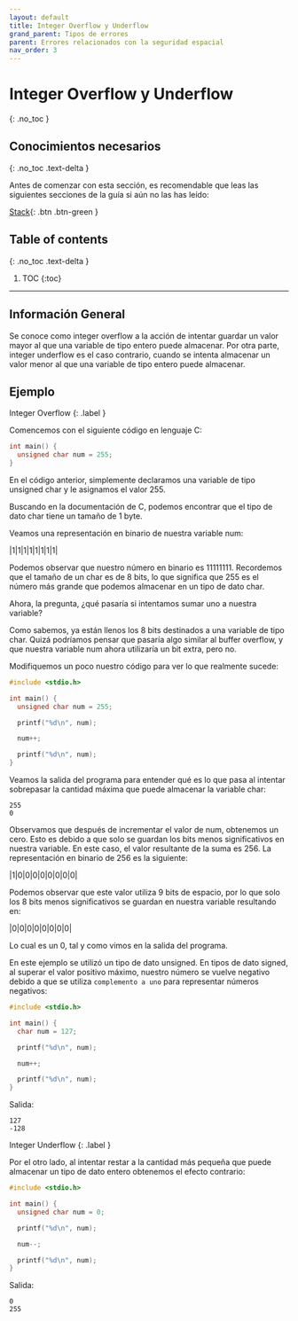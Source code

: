 ```yaml
---
layout: default
title: Integer Overflow y Underflow
grand_parent: Tipos de errores
parent: Errores relacionados con la seguridad espacial
nav_order: 3
---
```


# Integer Overflow y Underflow
{: .no_toc }

## Conocimientos necesarios
{: .no_toc .text-delta }

Antes de comenzar con esta sección, es recomendable que leas las siguientes
secciones de la guía si aún no las has leído:

[Stack](https://khelthal.github.io/conceptos/stack.html){: .btn .btn-green }

## Table of contents
{: .no_toc .text-delta }

1. TOC
{:toc}

---

## Información General

Se conoce como integer overflow a la acción de intentar guardar un valor
mayor al que una variable de tipo entero puede almacenar. Por otra parte,
integer underflow es el caso contrario, cuando se intenta almacenar un
valor menor al que una variable de tipo entero puede almacenar.

## Ejemplo

Integer Overflow
{: .label }

Comencemos con el siguiente código en lenguaje C:

```c
int main() {
  unsigned char num = 255;
}
```

En el código anterior, simplemente declaramos una variable de tipo
unsigned char y le asignamos el valor 255.

Buscando en la documentación de C, podemos encontrar que el tipo de dato
char tiene un tamaño de 1 byte.

Veamos una representación en binario de nuestra variable num:

|1|1|1|1|1|1|1|1|

Podemos observar que nuestro número en binario es 11111111. Recordemos que
el tamaño de un char es de 8 bits, lo que significa que 255 es el número
más grande que podemos almacenar en un tipo de dato char.

Ahora, la pregunta, ¿qué pasaría si intentamos sumar uno a nuestra variable?

Como sabemos, ya están llenos los 8 bits destinados a una variable de tipo
char. Quizá podríamos pensar que pasaría algo similar al buffer overflow, y
que nuestra variable num ahora utilizaría un bit extra, pero no.

Modifiquemos un poco nuestro código para ver lo que realmente sucede:

```c
#include <stdio.h>

int main() {
  unsigned char num = 255;

  printf("%d\n", num);

  num++;

  printf("%d\n", num);
}
```

Veamos la salida del programa para entender qué es lo que pasa al intentar
sobrepasar la cantidad máxima que puede almacenar la variable char:

```
255
0
```

Observamos que después de incrementar el valor de num, obtenemos un cero.
Esto es debido a que solo se guardan los bits menos significativos en
nuestra variable. En este caso, el valor resultante de la suma es 256.
La representación en binario de 256 es la siguiente:

|1|0|0|0|0|0|0|0|0|

Podemos observar que este valor utiliza 9 bits de espacio, por lo que solo
los 8 bits menos significativos se guardan en nuestra variable resultando
en:

|0|0|0|0|0|0|0|0|

Lo cual es un 0, tal y como vimos en la salida del programa.

En este ejemplo se utilizó un tipo de dato unsigned. En tipos de dato
signed, al superar el valor positivo máximo, nuestro número se vuelve
negativo debido a que se utiliza ```complemento a uno``` para representar
números negativos:

```c
#include <stdio.h>

int main() {
  char num = 127;

  printf("%d\n", num);

  num++;

  printf("%d\n", num);
}
```

Salida:

```
127
-128
```

Integer Underflow
{: .label }

Por el otro lado, al intentar restar a la cantidad más pequeña que puede
almacenar un tipo de dato entero obtenemos el efecto contrario:

```c
#include <stdio.h>

int main() {
  unsigned char num = 0;

  printf("%d\n", num);

  num--;

  printf("%d\n", num);
}
```

Salida:

```
0
255
```

